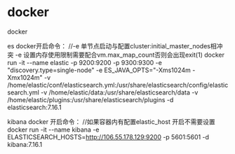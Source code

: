 # docker
docker


es docker开启命令：
//-e 单节点启动与配置cluster:initial_master_nodes相冲突 -e 设置内存使用限制需要配合vm.max_map_count否则会出现exit(1)
docker run -it --name elastic -p 9200:9200 -p 9300:9300  -e "discovery.type=single-node" -e ES_JAVA_OPTS="-Xms1024m -Xmx1024m" -v /home/elastic/conf/elasticsearch.yml:/usr/share/elasticsearch/config/elasticsearch.yml -v /home/elastic/data:/usr/share/elasticsearch/data -v /home/elastic/plugins:/usr/share/elasticsearch/plugins -d elasticsearch:7.16.1

kibana docker 开启命令：
//如果容器内有配置elastic_host 开启不需要设置
docker run -it --name kibana -e ELASTICSEARCH_HOSTS=http://106.55.178.129:9200 -p 5601:5601 -d kibana:7.16.1
